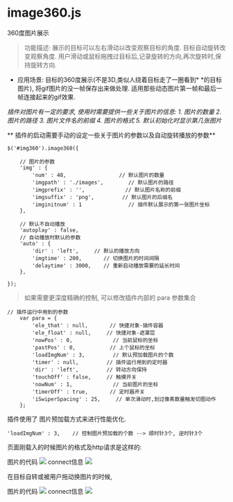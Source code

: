 # image360.js
360度图片展示

> 功能描述: 展示的目标可以左右滑动以改变观察目标的角度.
			目标自动旋转改变观察角度.
			用户滑动或鼠标拖拽过目标后,记录旋转的方向,再次旋转时,保持旋转方向.




* 应用场景: 目标的360度展示(不是3D,类似人绕着目标走了一圈看到*
*的目标图片), 将gif图片的没一帧保存出来做处理.
适用那些动态图片第一帧和最后一帧连接起来的gif效果.


*插件对图片有一定的要求, 使用时需要提供一些关于图片的信息:*
*1. 图片的数量*
*2. 图片的路径*
*3. 图片文件名的前缀*
*4. 图片的格式*
*5. 默认初始化时显示第几张图片*

** 插件的启动需要手动的设定一些关于图片的参数以及自动旋转播放的参数**

```
$('#img360').image360({

	// 图片的参数
	'img' : {
		'num' : 48,					// 默认图片的数量
		'imgpath' : './images', 	   // 默认图片的路径
		'imgprefix' : '',			  // 默认图片名称的前缀
		'imgsuffix' : 'png',  	     // 默认图片的后缀名
		'imginitnum' : 1			   // 插件默认展示的第一张图片坐标
	},

	// 默认不自动播放
	'autoplay' : false,
	// 自动播放时默认的参数
	'auto' : {
		'dir' : 'left',		// 默认的播放方向
		'imgtime' : 200,	   // 切换图片的时间间隔
		'delaytime' : 3000,    // 重新启动播放需要的延长时间
	},

});
```

> 如果需要更深度精确的控制, 可以修改插件内部的 para 参数集合

```
// 插件运行中用到的参数
	var para = {
		'ele_that' : null,		 // 快捷对象-插件容器
		'ele_float' : null,		// 快捷对象-遮罩层
		'nowPos' : 0,		      // 当前鼠标的坐标
		'pastPos' : 0,			 // 上个鼠标的坐标
		'loadImgNum' : 3,		  // 默认预加载图片的个数
		'timer' : null,			// 插件运行用到的定时器
		'dir' : 'left',			// 转动方向保持
		'touchOff' : false,		// 触摸开关
		'nowNum' : 1,			  // 当前图片的坐标
		'timerOff' : true,		 // 定时器开关
		'iSwiperSpacing' : 25,     // 单次滑动时,划过像素数量触发切图动作
	};
```



插件使用了 图片预加载方式来进行性能优化.
```
'loadImgNum' : 3,    // 控制图片预加载的个数 --> 顺时针3个, 逆时针3个
```

页面刚载入的时候图片的格式及http请求是这样的:

图片的代码
![](http://timor2015.github.io/jquery.image360.js/demo/images/info1.jpg)
connect信息
![](http://timor2015.github.io/jquery.image360.js/demo/images/yu1.jpg)


在目标自转或被用户拖动换图片的时候, 

图片的代码
![](http://timor2015.github.io/jquery.image360.js/demo/images/info2.jpg)
connect信息
![](http://timor2015.github.io/jquery.image360.js/demo/images/yu2.jpg)
